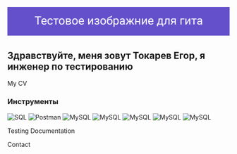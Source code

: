 ![Header](https://github.com/TokarevEgor/TokarevEgor/blob/main/assets/image_for_git_1.png)

## Здравствуйте, меня зовут Токарев Егор, я инженер по тестированию

My CV

### Инструменты
![SQL](https://img.shields.io/badge/-SQL-000000?style=for-the-badge&logo=MySQL&logoColor=006699)
![Postman](https://img.shields.io/badge/-Postman-000000?style=for-the-badge&logo=Postman&logoColor=006699)
![MySQL](https://img.shields.io/badge/-SQL-000000?style=for-the-badge&logo=MySQL&logoColor=006699)
![MySQL](https://img.shields.io/badge/-SQL-000000?style=for-the-badge&logo=MySQL&logoColor=006699)
![MySQL](https://img.shields.io/badge/-SQL-000000?style=for-the-badge&logo=MySQL&logoColor=006699)
![MySQL](https://img.shields.io/badge/-SQL-000000?style=for-the-badge&logo=MySQL&logoColor=006699)
![MySQL](https://img.shields.io/badge/-SQL-000000?style=for-the-badge&logo=MySQL&logoColor=006699)

Testing Documentation

Contact
